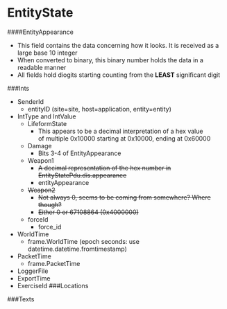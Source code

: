 EntityState
==============

####EntityAppearance
- This field contains the data concerning how it looks. It is received as a large base 10 integer
- When converted to binary, this binary number holds the data in a readable manner
- All fields hold diogits starting counting from the **LEAST** significant digit

###Ints  
- SenderId
  - entityID (site=site, host=application, entity=entity)
- IntType and IntValue
  - LifeformState
    - This appears to be a decimal interpretation of a hex value  
      of multiple 0x10000 starting at 0x10000, ending at 0x60000 
  - Damage
    - Bits 3-4 of EntityAppearance
  - Weapon1
    - ~~A decimal representation of the hex number in EntityStatePdu.dis.appearance~~
    - entityAppearance
  - ~~Weapon2~~
    - ~~Not always 0, seems to be coming from somewhere? Where though?~~
    - ~~Either 0 or 67108864 (0x4000000)~~
  - forceId
    - force_id
- WorldTime
  - frame.WorldTime (epoch seconds: use datetime.datetime.fromtimestamp)
- PacketTime
  - frame.PacketTime
- LoggerFile
- ExportTime
- ExerciseId
###Locations



###Texts